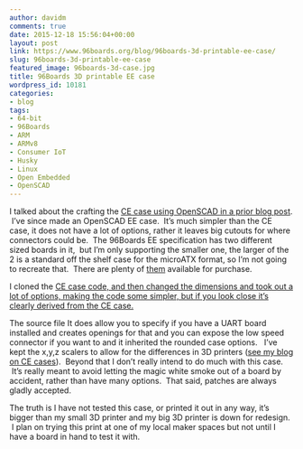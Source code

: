 ```yaml
---
author: davidm
comments: true
date: 2015-12-18 15:56:04+00:00
layout: post
link: https://www.96boards.org/blog/96boards-3d-printable-ee-case/
slug: 96boards-3d-printable-ee-case
featured_image: 96boards-3d-case.jpg
title: 96Boards 3D printable EE case
wordpress_id: 10181
categories:
- blog
tags:
- 64-bit
- 96Boards
- ARM
- ARMv8
- Consumer IoT
- Husky
- Linux
- Open Embedded
- OpenSCAD
---
```


I talked about the crafting the [CE case using OpenSCAD in a prior blog post](https://github.com/96boards/96BoardCECase).  I’ve since made an OpenSCAD EE case.  It’s much simpler than the CE case, it does not have a lot of options, rather it leaves big cutouts for where connectors could be.  The 96Boards EE specification has two different sized boards in it,  but I’m only supporting the smaller one, the larger of the 2 is a standard off the shelf case for the microATX format, so I’m not going to recreate that.  There are plenty of [them](http://www.amazon.com/s/ref=nb_sb_noss?url=search-alias%3Daps&field-keywords=Micro+ATX+rackmount++case&rh=i%3Aaps%2Ck%3AMicro+ATX+rackmount++case) available for purchase.

I cloned the [CE case code, and then changed the dimensions and took out a lot of options, making the code some simpler, but if you look close it’s clearly derived from the CE case.](https://github.com/96boards/96BoardCECase)

The source file It does allow you to specify if you have a UART board installed and creates openings for that and you can expose the low speed connector if you want to and it inherited the rounded case options.   I’ve kept the x,y,z scalers to allow for the differences in 3D printers ([see my blog on CE cases](/blog/3d-printable-ce-cases/)).  Beyond that I don’t really intend to do much with this case.  It’s really meant to avoid letting the magic white smoke out of a board by accident, rather than have many options.  That said, patches are always gladly accepted.

The truth is I have not tested this case, or printed it out in any way, it’s bigger than my small 3D printer and my big 3D printer is down for redesign.  I plan on trying this print at one of my local maker spaces but not until I have a board in hand to test it with.
